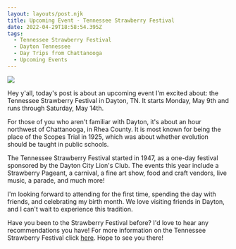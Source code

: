 ```yaml
---
layout: layouts/post.njk
title: Upcoming Event - Tennessee Strawberry Festival
date: 2022-04-29T18:58:54.395Z
tags:
  - Tennessee Strawberry Festival
  - Dayton Tennessee
  - Day Trips from Chattanooga
  - Upcoming Events
---
```

![](/images/strawberry.png)

Hey y'all, today's post is about an upcoming event I'm excited about: the Tennessee Strawberry Festival in Dayton, TN. It starts Monday, May 9th and runs through Saturday, May 14th.  

For those of you who aren't familiar with Dayton, it's about an hour northwest of Chattanooga, in Rhea County. It is most known for being the place of the Scopes Trial in 1925, which was about whether evolution should be taught in public schools.

The Tennessee Strawberry Festival started in 1947, as a one-day festival sponsored by the Dayton City Lion's Club. The events this year include a Strawberry Pageant, a carnival, a fine art show, food and craft vendors, live music, a parade, and much more!  

I'm looking forward to attending for the first time, spending the day with friends, and celebrating my birth month. We love visiting friends in Dayton, and I can't wait to experience this tradition. 

Have you been to the Strawberry Festival before? I'd love to hear any recommendations you have! For more information on the Tennessee Strawberry Festival click [here](https://tnstrawberryfestival.com/). Hope to see you there!